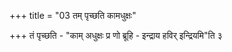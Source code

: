 +++
title = "03 तम् पृच्छति कामधुक्षः"

+++
तं पृच्छति - "काम् अधुक्षः प्र णो ब्रूहि - इन्द्राय हविर् इन्द्रियमि"ति ३  
